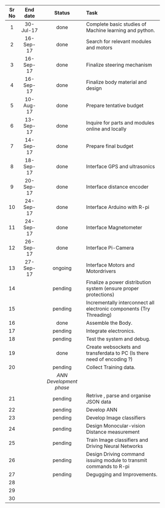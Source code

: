 | Sr   No     | End   date  | Status           | Task                                                                     | 
|:-----------:|:-----------:|:----------------:|:-------------------------------------------------------------------------|
| 1           | 30-Jul-17   |  done            | Complete   basic studies of Machine learning and python.                 |   
| 2           | 16-Sep-17   |  done            | Search   for relevant modules and motors                                 |   
| 3           | 16-Sep-17   |  done            | Finalize   steering mechanism                                            |   
| 4           | 16-Sep-17   |  done            | Finalize   body material and design                                      |   
| 5           | 10-Aug-17   |  done            | Prepare   tentative budget                                               |  
| 6           | 13-Sep-17   |  done            | Inquire   for parts and modules online and locally                       |   
| 7           | 14-Sep-17   |  done            | Prepare   final budget                                                   |   
| 8           | 18-Sep-17   |  done            | Interface   GPS and ultrasonics                                          |   
| 9           | 20-Sep-17   |  done            | Interface   distance encoder                                             |   
| 10          | 24-Sep-17   |  done            | Interface   Arduino with R-pi                                            |   
| 11          | 24-Sep-17   |  done            | Interface   Magnetometer                                                 |   
| 12          | 26-Sep-17   |  done            | Interface   Pi-Camera                                                    |   
| 13          | 27-Sep-17   | ongoing          | Interface   Motors and Motordrivers                                      |   
| 14          |             | pending          | Finalize   a power distribution system (ensure proper protections)       |   
| 15          |             | pending          | Incrementally   interconnect all electronic components (Try Threading)   |   
| 16          |             | done             | Assemble   the Body.                                                     |   
| 17          |             | pending          | Integrate   electronics.                                                 |   
| 18          |             | pending          | Test   the system and debug.                                             |   
| 19          |             | done             | Create   websockets and transferdata to PC (Is there need of encoding ?) |   
| 20          |             | pending          | Collect   Training data.                                                 |   
|             |             |       *ANN Development phase* |                                                             |   
| 21          |             | pending          | Retrive   , parse and organise JSON data                                 |   
| 22          |             | pending          | Develop   ANN                                                            |   
| 23          |             | pending          | Develop   Image classifiers                                              |   
| 24          |             | pending          | Design   Monocular-vision Distance measurement                           |   
| 25          |             | pending          | Train   Image classifiers and Driving Neural Networks                    |   
| 26          |             | pending          | Design   Driving command issuing module to transmit commands to R-pi     |   
| 27          |             | pending          | Degugging   and Improvements.                                            |   
| 28          |             |                  |                                                                          |  
| 29          |             |                  |                                                                          |
| 30          |             |                  |                                                                          |   

